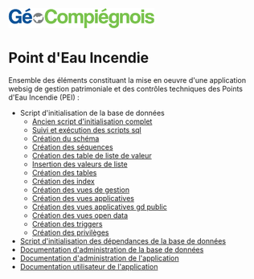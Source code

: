 ![GeoCompiegnois](doc/img/Logo_web-GeoCompiegnois.png)

# Point d'Eau Incendie

Ensemble des éléments constituant la mise en oeuvre d'une application websig de gestion patrimoniale et des contrôles techniques des Points d'Eau Incendie (PEI) :

- Script d'initialisation de la base de données
  * [Ancien script d'initialisation complet](sql/old_init_bd_pei.sql)
  * [Suivi et exécution des scripts sql](sql/pei_00_trace.sql)
  * [Création du schéma](sql/pei_10_schema.sql)
  * [Création des séquences](sql/pei_20_seq.sql)
  * [Création des table de liste de valeur](sql/pei_30_listes.sql)
  * [Insertion des valeurs de liste](sql/pei_31_inserts.sql)
  * [Création des tables](sql/pei_40_tables.sql)
  * [Création des index](sql/pei_50_index.sql)
  * [Création des vues de gestion](sql/pei_60_vues_gestion.sql)
  * [Création des vues applicatives](sql/pei_61_vues_xapps.sql)
  * [Création des vues applicatives gd public](sql/pei_62_vues_xapps_public.sql)
  * [Création des vues open data](sql/pei_63_vues_xopendata.sql)
  * [Création des triggers](sql/pei_70_triggers.sql)
  * [Création des privilèges](sql/pei_99_grant.sql)
- [Script d'initialisation des dépendances de la base de données](sql/init_bd_pei_dependencies.sql)
- [Documentation d'administration de la base de données](doc/doc_admin_bd_pei.md)
- [Documentation d'administration de l'application](doc/doc_admin_app_pei.md)
- [Documentation utilisateur de l'application](doc/doc_user_app_pei.md)
